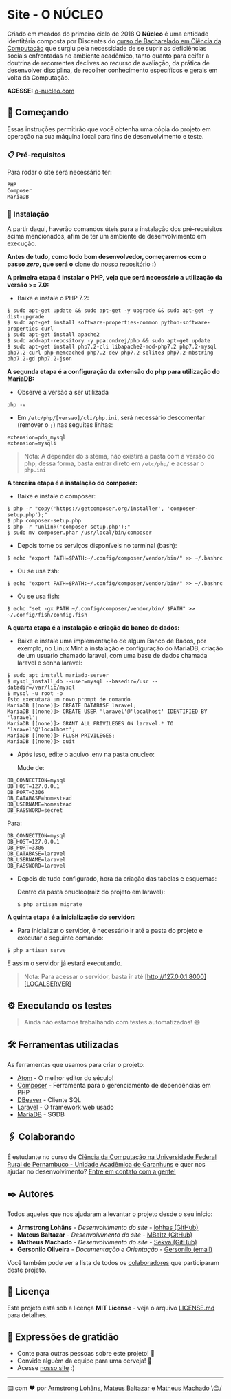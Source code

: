 # **Site - O NÚCLEO**

Criado em meados do primeiro ciclo de 2018 **O Núcleo** é uma entidade identitária composta por Discentes do [curso de Bacharelado em Ciência da Computação][UFRPE] que surgiu pela necessidade de se suprir as deficiências sociais enfrentadas no ambiente acadêmico, tanto quanto para ceifar a doutrina de recorrentes declives ao recurso de avaliação, da prática de desenvolver disciplina, de recolher conhecimento específicos e gerais em volta da Computação.

**ACESSE:** [o-nucleo.com][SITE]

## 🚀 Começando

Essas instruções permitirão que você obtenha uma cópia do projeto em operação na sua máquina local para fins de desenvolvimento e teste.

### 📋 Pré-requisitos

Para rodar o site será necessário ter:
```
PHP
Composer
MariaDB
```

### 🔧 Instalação

A partir daqui, haverão comandos úteis para a instalação dos pré-requisitos acima mencionados, afim de ter um ambiente de desenvolvimento em execução.

**Antes de tudo, como todo bom desenvolvedor, começaremos com o passo _zero_, que será o** [clone do nosso repositório][REPO] **:)**

**A primeira etapa é instalar o PHP, veja que será necessário a utilização da versão >= 7.0:**

- Baixe e instale o PHP 7.2:
```
$ sudo apt-get update && sudo apt-get -y upgrade && sudo apt-get -y dist-upgrade
$ sudo apt-get install software-properties-common python-software-properties curl
$ sudo apt-get install apache2
$ sudo add-apt-repository -y ppa:ondrej/php && sudo apt-get update
$ sudo apt-get install php7.2-cli libapache2-mod-php7.2 php7.2-mysql php7.2-curl php-memcached php7.2-dev php7.2-sqlite3 php7.2-mbstring php7.2-gd php7.2-json
```

**A segunda etapa é a configuração da extensão do php para utilização do MariaDB:**

- Observe a versão a ser utilizada
```
php -v
```

- Em ``/etc/php/[versao]/cli/php.ini``, será necessário descomentar (remover o ``;``) nas seguites linhas:
```
extension=pdo_mysql
extension=mysqli
```
> Nota: A depender do sistema, não existirá a pasta com a versão do php, dessa forma, basta entrar direto em ``/etc/php/`` e acessar o ``php.ini``

**A terceira etapa é a instalação do composer:**

- Baixe e instale o composer:
```
$ php -r "copy('https://getcomposer.org/installer', 'composer-setup.php');"
$ php composer-setup.php
$ php -r "unlink('composer-setup.php');"
$ sudo mv composer.phar /usr/local/bin/composer
```
- Depois torne os serviços disponíveis no terminal (bash):
```
$ echo "export PATH=$PATH:~/.config/composer/vendor/bin/" >> ~/.bashrc
```
- Ou se usa zsh:
```
$ echo "export PATH=$PATH:~/.config/composer/vendor/bin/" >> ~/.bashrc
```
- Ou se usa fish:
```
$ echo "set -gx PATH ~/.config/composer/vendor/bin/ $PATH" >>  ~/.config/fish/config.fish
```

**A quarta etapa é a instalação e criação do banco de dados:**

- Baixe e instale uma implementação de algum Banco de Bados, por exemplo, no Linux Mint a instalação e configuração do MariaDB, criação de um usuario
chamado laravel, com uma base de dados chamada laravel e senha laravel:
```
$ sudo apt install mariadb-server
$ mysql_install_db --user=mysql --basedir=/usr --datadir=/var/lib/mysql
$ mysql -u root -p
Isto executará um novo prompt de comando
MariaDB [(none)]> CREATE DATABASE laravel;
MariaDB [(none)]> CREATE USER 'laravel'@'localhost' IDENTIFIED BY 'laravel';
MariaDB [(none)]> GRANT ALL PRIVILEGES ON laravel.* TO 'laravel'@'localhost';
MariaDB [(none)]> FLUSH PRIVILEGES;
MariaDB [(none)]> quit
```
- Após isso, edite o aquivo .env na pasta onucleo:

  Mude de:
```
DB_CONNECTION=mysql
DB_HOST=127.0.0.1
DB_PORT=3306
DB_DATABASE=homestead
DB_USERNAME=homestead
DB_PASSWORD=secret
```
  Para:
```
DB_CONNECTION=mysql
DB_HOST=127.0.0.1
DB_PORT=3306
DB_DATABASE=laravel
DB_USERNAME=laravel
DB_PASSWORD=laravel
```

- Depois de tudo configurado, hora da criação das tabelas e esquemas:

    Dentro da pasta onucleo(raiz do projeto em laravel):
    ```
    $ php artisan migrate
    ```

**A quinta etapa é a inicialização do servidor:**

   - Para inicializar o servidor, é necessário ir até a pasta do projeto e executar o seguinte comando:
   ```
   $ php artisan serve
   ```
   E assim o servidor já estará executando.

   > Nota: Para acessar o servidor, basta ir até [http://127.0.0.1:8000][LOCALSERVER]


## ⚙️ Executando os testes

>Ainda não estamos trabalhando com testes automatizados! 😅

## 🛠️ Ferramentas utilizadas

As ferramentas que usamos para criar o projeto:

* [Atom][ATOM] - O melhor editor do século!
* [Composer][COMPOSER] - Ferramenta para o gerenciamento de dependências em PHP
* [DBeaver][DBEAVER] - Cliente SQL
* [Laravel][LARAVEL] - O framework web usado
* [MariaDB][MARIADB] - SGDB

## 🖇️ Colaborando

É estudante no curso de [Ciência da Computação na Universidade Federal Rural de Pernambuco - Unidade Acadêmica de Garanhuns][UFRPE] e quer nos ajudar no desenvolvimento? [Entre em contato com a gente!][EMAIL]

## ✒️ Autores

Todos aqueles que nos ajudaram a levantar o projeto desde o seu início:

* **Armstrong Lohãns** - *Desenvolvimento do site* - [lohhas (GitHub)](https://github.com/lohhans)
* **Mateus Baltazar** - *Desenvolvimento do site* - [MBaltz (GitHub)](https://github.com/MBaltz)
* **Matheus Machado** - *Desenvolvimento do site* - [Sekva (GitHub)](https://github.com/Sekva)
* **Gersonilo Oliveira** - *Documentação e Orientação* - [Gersonilo (email)](mailto:gersonilo@hotmail.com)

Você também pode ver a lista de todos os [colaboradores][COLABORADORES] que participaram deste projeto.

## 📄 Licença

Este projeto está sob a licença **MIT License** - veja o arquivo [LICENSE.md][LICENSA] para detalhes.

## 🎁 Expressões de gratidão

* Conte para outras pessoas sobre este projeto! 📢
* Convide alguém da equipe para uma cerveja! 🍺
* Acesse [nosso site][SITE] :)

---
⌨️ com ❤️ por [Armstrong Lohãns](https://gist.github.com/lohhans), [Mateus Baltazar](https://github.com/MBaltz) e [Matheus Machado](https://github.com/sekva) \😊/


<!-- Links -->
[ATOM]: https://atom.io/
[COLABORADORES]: https://github.com/onucleo/o-nucleo.com/graphs/contributors
[COMPOSER]: https://getcomposer.org/
[DBEAVER]: https://dbeaver.io/
[EMAIL]: mailto:contato@o-nucleo.com
[ESTRELA]: https://github.com/onucleo/o-nucleo.com/stargazers
[LARAVEL]: https://laravel.com/
[LICENSA]: https://github.com/onucleo/o-nucleo.com/blob/master/LICENSE
[LOCALSERVER]: http://127.0.0.1:8000
[MARIADB]: https://mariadb.org/
[REPO]: https://github.com/onucleo/o-nucleo.com.git
[SITE]: http://o-nucleo.com
[UFRPE]: http://bcc.uag.ufrpe.br/~portal/
